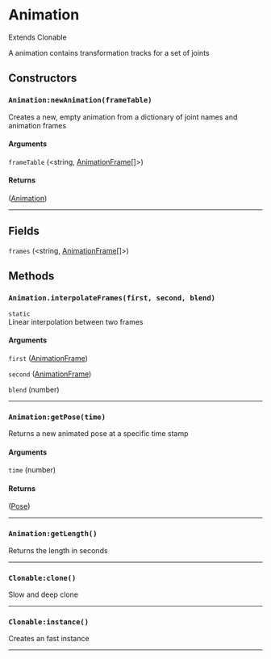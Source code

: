 # Animation
Extends Clonable

A animation contains transformation tracks for a set of joints
## Constructors
### `Animation:newAnimation(frameTable)`
Creates a new, empty animation from a dictionary of joint names and animation frames
#### Arguments
`frameTable` (<string, [AnimationFrame](https://3dreamengine.github.io/3DreamEngine/docu/classes/animationframe)[]>) 

#### Returns
([Animation](https://3dreamengine.github.io/3DreamEngine/docu/classes/animation)) 


_________________

## Fields
`frames` (<string, [AnimationFrame](https://3dreamengine.github.io/3DreamEngine/docu/classes/animationframe)[]>) 

## Methods
### `Animation.interpolateFrames(first, second, blend)`
`static`  
Linear interpolation between two frames
#### Arguments
`first` ([AnimationFrame](https://3dreamengine.github.io/3DreamEngine/docu/classes/animationframe)) 

`second` ([AnimationFrame](https://3dreamengine.github.io/3DreamEngine/docu/classes/animationframe)) 

`blend` (number) 


_________________

### `Animation:getPose(time)`
Returns a new animated pose at a specific time stamp
#### Arguments
`time` (number) 

#### Returns
([Pose](https://3dreamengine.github.io/3DreamEngine/docu/classes/pose)) 


_________________

### `Animation:getLength()`
Returns the length in seconds

_________________

### `Clonable:clone()`
Slow and deep clone

_________________

### `Clonable:instance()`
Creates an fast instance

_________________
